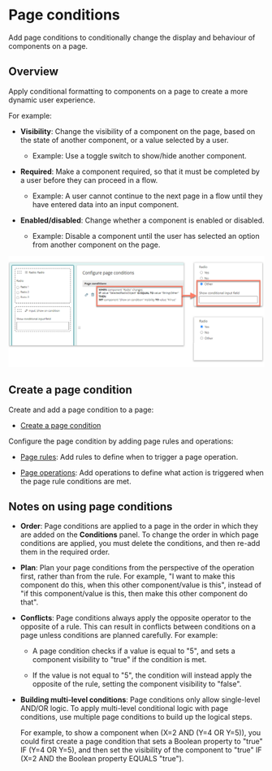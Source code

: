 # Page conditions

<head>
  <meta name="guidename" content="Flow"/>
  <meta name="context" content="GUID-43017e47-4274-40c5-b687-deaa3e445f23"/>
</head>


Add page conditions to conditionally change the display and behaviour of components on a page.

## Overview

Apply conditional formatting to components on a page to create a more dynamic user experience.

For example:

-   **Visibility**: Change the visibility of a component on the page, based on the state of another component, or a value selected by a user.

    -   Example: Use a toggle switch to show/hide another component.

-   **Required**: Make a component required, so that it must be completed by a user before they can proceed in a flow.

    -   Example: A user cannot continue to the next page in a flow until they have entered data into an input component.

-   **Enabled/disabled**: Change whether a component is enabled or disabled.

    -   Example: Disable a component until the user has selected an option from another component on the page.


![An example page condition showing how to change the visibility of a page component](../Images/img-flo-pagebuilder_pagecondition_ea939023-93be-42a3-9200-5b6e9a39fc5a.png)

## Create a page condition

Create and add a page condition to a page:

-   [Create a page condition](/docs/Atomsphere/Flow/topics/flo-pages-conditions-creating_c7b982f9-dfec-4006-b611-25bea834aa12.md)


Configure the page condition by adding page rules and operations:

-   [Page rules](/docs/Atomsphere/Flow/topics/flo-pages-conditions-rules_22f87872-e064-4d43-9fc7-ff85b6689332.md): Add rules to define when to trigger a page operation.

-   [Page operations](/docs/Atomsphere/Flow/topics/flo-pages-conditions-operations_b8916343-35a8-4085-8b50-a160e2bf3869.md): Add operations to define what action is triggered when the page rule conditions are met.


## Notes on using page conditions

-   **Order**: Page conditions are applied to a page in the order in which they are added on the **Conditions** panel. To change the order in which page conditions are applied, you must delete the conditions, and then re-add them in the required order.

-   **Plan**: Plan your page conditions from the perspective of the operation first, rather than from the rule. For example, "I want to make this component do this, when this other component/value is this", instead of "if this component/value is this, then make this other component do that".

-   **Conflicts**: Page conditions always apply the opposite operator to the opposite of a rule. This can result in conflicts between conditions on a page unless conditions are planned carefully. For example:

    -   A page condition checks if a value is equal to "5", and sets a component visibility to "true" if the condition is met.

    -   If the value is not equal to "5", the condition will instead apply the opposite of the rule, setting the component visibility to "false".

-   **Building multi-level conditions**: Page conditions only allow single-level AND/OR logic. To apply multi-level conditional logic with page conditions, use multiple page conditions to build up the logical steps.

    For example, to show a component when \(X=2 AND \(Y=4 OR Y=5\)\), you could first create a page condition that sets a Boolean property to "true" IF \(Y=4 OR Y=5\), and then set the visibility of the component to "true" IF \(X=2 AND the Boolean property EQUALS "true"\).